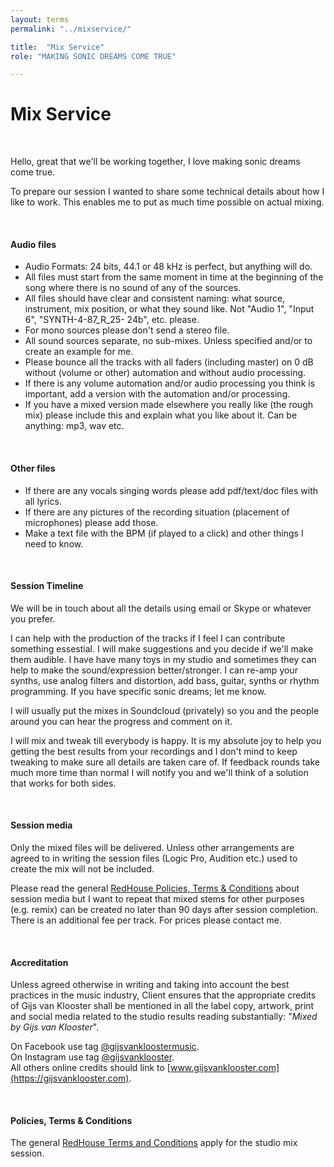 ```yaml
---
layout: terms
permalink: "../mixservice/" 

title:  "Mix Service"
role: "MAKING SONIC DREAMS COME TRUE"

---
```


# Mix Service

<p>&nbsp;</p>

Hello, great that we'll be working together, I love making sonic dreams come true.

To prepare our session I wanted to share some technical details about how I like to work. This enables me to put as much time possible on actual mixing.

<p>&nbsp;</p>

#### <strong>Audio files</strong>

- Audio Formats: 24 bits, 44.1 or 48 kHz is perfect, but anything will do.
- All files must start from the same moment in time at the beginning of the song where there is no sound of any of the sources.
- All files should have clear and consistent naming: what source, instrument, mix position, or what they sound like. Not "Audio 1", "Input 6", "SYNTH-4-87\_R\_25- 24b", etc. please.
- For mono sources please don't send a stereo file.
- All sound sources separate, no sub-mixes. Unless specified and/or to create an example for me.
- Please bounce all the tracks with all faders (including master) on 0 dB without (volume or other) automation and without audio processing.
- If there is any volume automation and/or audio processing you think is important, add a version with the automation and/or processing.
- If you have a mixed version made elsewhere you really like (the rough mix) please include this and explain what you like about it. Can be anything: mp3, wav etc. 

<p>&nbsp;</p>

#### <strong>Other files</strong>

- If there are any vocals singing words please add pdf/text/doc files with all lyrics.
- If there are any pictures of the recording situation (placement of microphones) please add those.
- Make a text file with the BPM (if played to a click) and other things I need to know.

<p>&nbsp;</p>

#### <strong>Session Timeline</strong>
We will be in touch about all the details using email or Skype or whatever you prefer.

I can help with the production of the tracks if I feel I can contribute something essestial. I will make suggestions and you decide if we'll make them audible. I have have many toys in my studio and sometimes they can help to make the sound/expression better/stronger. I can re-amp your synths, use analog filters and distortion, add bass, guitar, synths or rhythm programming. If you have specific sonic dreams; let me know.

I will usually put the mixes in Soundcloud (privately) so you and the people around you can hear the progress and comment on it.

I will mix and tweak till everybody is happy. It is my absolute joy to help you getting the best results from your recordings and I don't mind to keep tweaking to make sure all details are taken care of. If feedback rounds take much more time than normal I will notify you and we'll think of a solution that works for both sides.


<p>&nbsp;</p>

#### <strong>Session media</strong>
Only the mixed files will be delivered. Unless other arrangements are agreed to in writing the session files (Logic Pro, Audition etc.) used to create the mix will not be included.

Please read the general [RedHouse Policies, Terms & Conditions](../terms/#session-media) about session media but I want to repeat that mixed stems for other purposes (e.g. remix) can be created no later than 90 days after session completion. There is an additional fee per track. For prices please contact me.

<p>&nbsp;</p>

#### <strong>Accreditation</strong>

Unless agreed otherwise in writing and taking into account the best practices in the music industry, Client ensures that the appropriate credits of Gijs van Klooster shall be mentioned in all the label copy, artwork, print and social media related to the studio results reading substantially: "<em>Mixed by Gijs van Klooster</em>".

On Facebook use tag [@gijsvankloostermusic](https://www.facebook.com/gijsvankloostermusic/).<br />
On Instagram use tag [@gijsvanklooster](https://www.instagram.com/gijsvanklooster/).<br />
All others online credits should link to [www.gijsvanklooster.com](https://gijsvanklooster.com).

<p>&nbsp;</p>

#### <strong>Policies, Terms & Conditions</strong>

The general [RedHouse Terms and Conditions](../terms) apply for the studio mix session.
